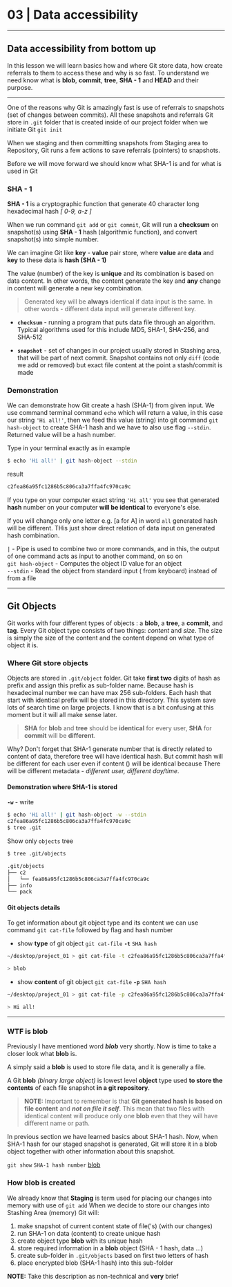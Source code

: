 # 03 | Data accessibility

---

## Data accessibility from bottom up

In this lesson we will learn basics how and where Git store data, how create referrals to them to access these and why is so fast. To understand we need know what is **blob**, **commit**, **tree**, **SHA - 1** and **HEAD** and their purpose.

---

One of the reasons why Git is amazingly fast is use of referrals to snapshots (set of changes between commits). All these snapshots and referrals Git store in `.git` folder that is created inside of our project folder when we initiate Git `git init`

When we staging and then committing snapshots from Staging area to Repository, Git runs a few actions to save referrals (pointers) to snapshots.

Before we will move forward we should know what SHA-1 is and for what is used in Git

### SHA - 1

**SHA - 1** is a cryptographic function that generate 40 character long hexadecimal hash _[ 0-9, a-z ]_

When we run command `git add` or `git commit`, Git will run a **checksum** on snapshot(s) using **SHA - 1** hash (algorithmic function), and convert snapshot(s) into simple number.

We can imagine Git like **key** - **value** pair store, where **value** are **data** and **key** to these data is **hash (SHA - 1)**

The value (number) of the key is **unique** and its combination is based on data content. In other words, the content generate the key and **any** change in content will generate a new key combination.

> Generated key will be **always** identical if data input is the same. In other words - different data input will generate different key.

- **`checksum`** - running a program that puts data file through an algorithm. Typical algorithms used for this include MD5, SHA-1, SHA-256, and SHA-512

- **`snapshot`** - set of changes in our project usually stored in Stashing area, that will be part of next commit. Snapshot contains not only `diff` (code we add or removed) but exact file content at the point a stash/commit is made

### Demonstration

We can demonstrate how Git create a hash (SHA-1) from given input. We use command terminal command `echo` which will return a value, in this case our string `'Hi all!'`, then we feed this value (string) into git command `git hash-object` to create SHA-1 hash and we have to also use flag `--stdin`. Returned value will be a hash number.

Type in your terminal exactly as in example

```bash
$ echo 'Hi all!' | git hash-object --stdin
```

result

```bash
c2fea86a95fc1286b5c806ca3a7ffa4fc970ca9c
```

If you type on your computer exact string `'Hi all'` you see that generated **hash** number on your computer **will be identical** to everyone's else.

If you will change only one letter e.g. [a for A] in word `all` generated hash will be different. THis just show direct relation of data input on generated hash combination.

`|` - Pipe is used to combine two or more commands, and in this, the output of one command acts as input to another command, on so on\
`git hash-object` - Computes the object ID value for an object\
`--stdin` - Read the object from standard input ( from keyboard) instead of from a file

---

## Git Objects

Git works with four different types of objects : a **blob**, a **tree**, a **commit**, and **tag**. Every Git object type consists of two things: _content_ and _size_. The size is simply the size of the content and the content depend on what type of object it is.

### Where Git store objects

Objects are stored in `.git/object` folder. Git take **first two** digits of hash as prefix and assign this prefix as sub-folder name. Because hash is hexadecimal number we can have max 256 sub-folders. Each hash that start with identical prefix will be stored in this directory. This system save lots of search time on large projects. I know that is a bit confusing at this moment but it will all make sense later.

> **SHA** for **blob** and **tree** should be **identical** for every user, **SHA** for **commit** will be **different**.

Why? Don't forget that SHA-1 generate number that is directly related to content of data, therefore tree will have identical hash. But commit hash will be different for each user even if content () will be identical because There will be different metadata - _different user, different day/time_.

#### Demonstration where SHA-1 is stored

**`-w`** - write

```bash
$ echo 'Hi all!' | git hash-object -w --stdin
c2fea86a95fc1286b5c806ca3a7ffa4fc970ca9c
$ tree .git
```

Show only `objects` tree

```bash
$ tree .git/objects
```

```bash
.git/objects
├── c2
│   └── fea86a95fc1286b5c806ca3a7ffa4fc970ca9c
├── info
└── pack
```

#### Git objects details

To get information about git object type and its content we can use command `git cat-file` followed by flag and hash number

- show **type** of git object
  `git cat-file` **`-t`** `SHA hash`

```bash
~/desktop/project_01 > git cat-file -t c2fea86a95fc1286b5c806ca3a7ffa4fc970ca9c

> blob
```

- show **content** of git object
  `git cat-file` **`-p`** `SHA hash`

```bash
~/desktop/project_01 > git cat-file -p c2fea86a95fc1286b5c806ca3a7ffa4fc970ca9c

> Hi all!
```

---

### WTF is blob

Previously I have mentioned word _**blob**_ very shortly. Now is time to take a closer look what **blob** is.

A simply said a **blob** is used to store file data, and it is generally a file.

A Git **blob** _(binary large object)_ is lowest level **object** type used **to store the contents** of each file snapshot **in a git repository**.

> **NOTE:** Important to remember is that **Git generated hash is based on file content** and **_not on file it self_**. This mean that two files with identical content will produce only one **blob** even that they will have different name or path.

In previous section we have learned basics about SHA-1 hash. Now, when SHA-1 hash for our staged snapshot is generated, Git will store it in a blob object together with other information about this snapshot.

`git show` `SHA-1 hash number`
[blob](http://shafiul.github.io/gitbook/1_the_git_object_model.html)

### How blob is created

We already know that **Staging** is term used for placing our changes into memory with use of `git add`
When we decide to store our changes into Stashing Area (memory) Git will:

1. make snapshot of current content state of file('s) (with our changes)
2. run SHA-1 on data (content) to create unique hash
3. create object type **blob** with its unique hash
4. store required information in a **blob** object (SHA - 1 hash, data ...)
5. create sub-folder in `.git/objects` based on first two letters of hash
6. place encrypted blob (SHA-1 hash) into this sub-folder

**NOTE:** Take this description as non-technical and **very** brief
